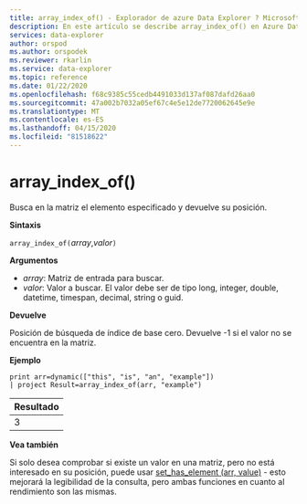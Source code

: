 ```yaml
---
title: array_index_of() - Explorador de azure Data Explorer ? Microsoft Docs
description: En este artículo se describe array_index_of() en Azure Data Explorer.
services: data-explorer
author: orspod
ms.author: orspodek
ms.reviewer: rkarlin
ms.service: data-explorer
ms.topic: reference
ms.date: 01/22/2020
ms.openlocfilehash: f68c9385c55cedb4491033d137af087dafd26aa0
ms.sourcegitcommit: 47a002b7032a05ef67c4e5e12de7720062645e9e
ms.translationtype: MT
ms.contentlocale: es-ES
ms.lasthandoff: 04/15/2020
ms.locfileid: "81518622"
---
```

# <a name="array_index_of"></a>array_index_of()

Busca en la matriz el elemento especificado y devuelve su posición.

**Sintaxis**

`array_index_of(`*array*,*valor*`)`

**Argumentos**

* *array*: Matriz de entrada para buscar.
* *valor*: Valor a buscar. El valor debe ser de tipo long, integer, double, datetime, timespan, decimal, string o guid.

**Devuelve**

Posición de búsqueda de índice de base cero.
Devuelve -1 si el valor no se encuentra en la matriz.

**Ejemplo**

```kusto
print arr=dynamic(["this", "is", "an", "example"]) 
| project Result=array_index_of(arr, "example")
```

|Resultado|
|---|
|3|

**Vea también**

Si solo desea comprobar si existe un valor en una matriz, pero no está interesado en su posición, puede usar [set_has_element (arr, value)](sethaselementfunction.md) - esto mejorará la legibilidad de la consulta, pero ambas funciones en cuanto al rendimiento son las mismas.